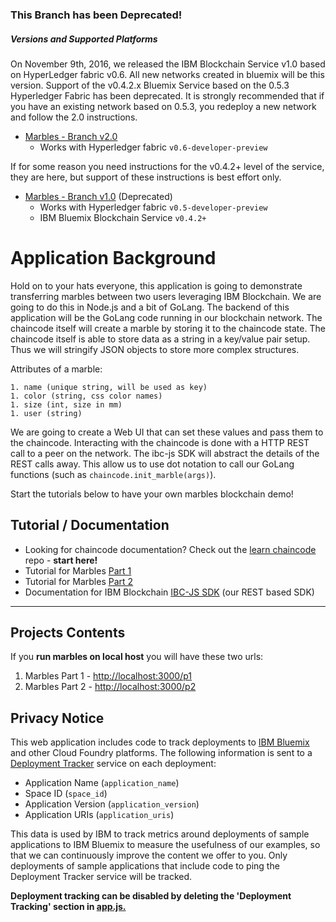 ### This Branch has been Deprecated! ###

##### Versions and Supported Platforms
On November 9th, 2016, we released the IBM Blockchain Service v1.0 based on HyperLedger fabric v0.6.  All new networks created in bluemix will be this version.  Support of the v0.4.2.x Bluemix Service based on the 0.5.3 Hyperledger Fabric has been deprecated.  It is strongly recommended that if you have an existing network based on 0.5.3, you redeploy a new network and follow the 2.0 instructions.

- [Marbles - Branch v2.0](https://github.com/ibm-blockchain/marbles/tree/v2.0)
	- Works with Hyperledger fabric `v0.6-developer-preview`
	
If for some reason you need instructions for the v0.4.2+ level of the service, they are here, but support of these instructions is
best effort only.

- [Marbles - Branch v1.0](https://github.com/ibm-blockchain/marbles/tree/v1.0) (Deprecated)
	- Works with Hyperledger fabric `v0.5-developer-preview`
	- IBM Bluemix Blockchain Service `v0.4.2+`



# Application Background

Hold on to your hats everyone, this application is going to demonstrate transferring marbles between two users leveraging IBM Blockchain.
We are going to do this in Node.js and a bit of GoLang. 
The backend of this application will be the GoLang code running in our blockchain network. 
The chaincode itself will create a marble by storing it to the chaincode state. 
The chaincode itself is able to store data as a string in a key/value pair setup. 
Thus we will stringify JSON objects to store more complex structures. 

Attributes of a marble:

	1. name (unique string, will be used as key)
	1. color (string, css color names)
	1. size (int, size in mm)
	1. user (string)
	
We are going to create a Web UI that can set these values and pass them to the chaincode. 
Interacting with the chaincode is done with a HTTP REST call to a peer on the network. 
The ibc-js SDK will abstract the details of the REST calls away.
This allow us to use dot notation to call our GoLang functions (such as `chaincode.init_marble(args)`). 

Start the tutorials below to have your own marbles blockchain demo!

## Tutorial / Documentation
- Looking for chaincode documentation? Check out the [learn chaincode](https://github.com/IBM-Blockchain/learn-chaincode) repo - **start here!**
- Tutorial for Marbles [Part 1](./tutorial_part1.md)
- Tutorial for Marbles [Part 2](./tutorial_part2.md) 
- Documentation for IBM Blockchain [IBC-JS SDK](https://github.com/IBM-Blockchain/ibm-blockchain-js) (our REST based SDK)

***

## Projects Contents

If you **run marbles on local host** you will have these two urls:

1. Marbles Part 1   -	[http://localhost:3000/p1](http://localhost:3000/p1)
1. Marbles Part 2   -	[http://localhost:3000/p2](http://localhost:3000/p2)


## Privacy Notice

This web application includes code to track deployments to [IBM Bluemix](https://www.bluemix.net/) and other Cloud Foundry platforms. The following information is sent to a [Deployment Tracker](https://github.com/cloudant-labs/deployment-tracker) service on each deployment:

* Application Name (`application_name`)
* Space ID (`space_id`)
* Application Version (`application_version`)
* Application URIs (`application_uris`)

This data is used by IBM to track metrics around deployments of sample applications to IBM Bluemix to measure the usefulness of our examples, so that we can continuously improve the content we offer to you. Only deployments of sample applications that include code to ping the Deployment Tracker service will be tracked.

**Deployment tracking can be disabled by deleting the 'Deployment Tracking' section in [app.js.](app.js#L120)**
